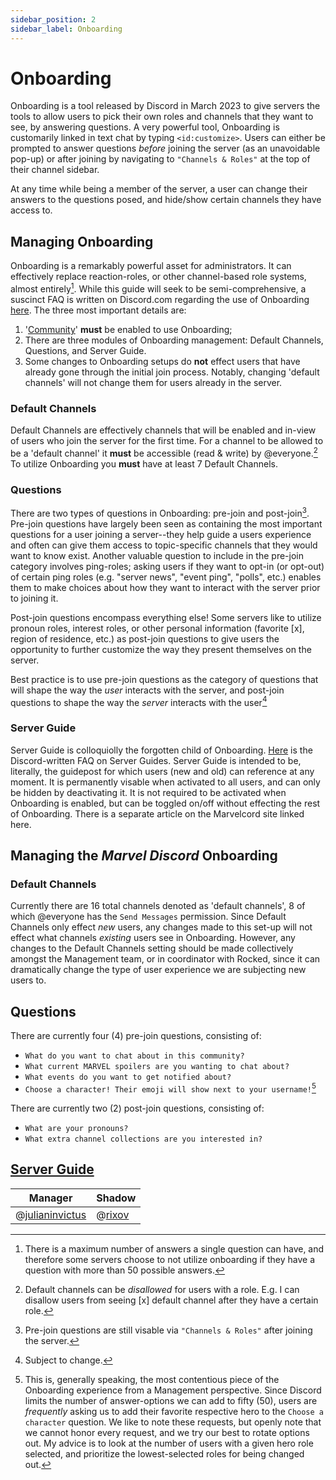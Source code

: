```yaml
---
sidebar_position: 2
sidebar_label: Onboarding
---
```


# Onboarding
Onboarding is a tool released by Discord in March 2023 to give servers the tools to allow users to pick their own roles and channels that they want to see, by answering questions. A very powerful tool, Onboarding is customarily linked in text chat by typing `<id:customize>`. Users can either be prompted to answer questions *before* joining the server (as an unavoidable pop-up) or after joining by navigating to `"Channels & Roles"` at the top of their channel sidebar. 

At any time while being a member of the server, a user can change their answers to the questions posed, and hide/show certain channels they have access to.

## Managing Onboarding
Onboarding is a remarkably powerful asset for administrators. It can effectively replace reaction-roles, or other channel-based role systems, almost entirely[^1]. While this guide will seek to be semi-comprehensive, a suscinct FAQ is written on Discord.com regarding the use of Onboarding [here](https://support.discord.com/hc/en-us/articles/11074987197975-Community-Onboarding-FAQ). 
The three most important details are:
  1) '[Community](https://support.discord.com/hc/en-us/articles/360047132851-Enabling-Your-Community-Server)' **must** be enabled to use Onboarding;
  2) There are three modules of Onboarding management: Default Channels, Questions, and Server Guide.
  3) Some changes to Onboarding setups do **not** effect users that have already gone through the initial join process. Notably, changing 'default channels' will not change them for users already in the server.

### Default Channels
Default Channels are effectively channels that will be enabled and in-view of users who join the server for the first time. For a channel to be allowed to be a 'default channel' it **must** be accessible (read & write) by @everyone.[^2] To utilize Onboarding you __must__ have at least 7 Default Channels.

### Questions
There are two types of questions in Onboarding: pre-join and post-join[^3]. Pre-join questions have largely been seen as containing the most important questions for a user joining a server--they help guide a users experience and often can give them access to topic-specific channels that they would want to know exist. Another valuable question to include in the pre-join category involves ping-roles; asking users if they want to opt-in (or opt-out) of certain ping roles (e.g. "server news", "event ping", "polls", etc.) enables them to make choices about how they want to interact with the server prior to joining it.

Post-join questions encompass everything else! Some servers like to utilize pronoun roles, interest roles, or other personal information (favorite [x], region of residence, etc.) as post-join questions to give users the opportunity to further customize the way they present themselves on the server. 

Best practice is to use pre-join questions as the category of questions that will shape the way the *user* interacts with the server, and post-join questions to shape the way the *server* interacts with the user[^4]

### Server Guide
Server Guide is colloquiolly the forgotten child of Onboarding. [Here](https://support.discord.com/hc/en-us/articles/13497665141655-Server-Guide-FAQ) is the Discord-written FAQ on Server Guides. Server Guide is intended to be, literally, the guidepost for which users (new and old) can reference at any moment. It is permanently visable when activated to all users, and can only be hidden by deactivating it. It is not required to be activated when Onboarding is enabled, but can be toggled on/off without effecting the rest of Onboarding. There is a separate article on the Marvelcord site linked here.

## Managing the *Marvel Discord* Onboarding
### Default Channels
Currently there are 16 total channels denoted as 'default channels', 8 of which @everyone has the `Send Messages` permission. Since Default Channels only effect *new* users, any changes made to this set-up will not effect what channels *existing* users see in Onboarding. However, any changes to the Default Channels setting should be made collectively amongst the Management team, or in coordinator with Rocked, since it can dramatically change the type of user experience we are subjecting new users to.

## Questions
There are currently four (4) pre-join questions, consisting of:
- `What do you want to chat about in this community?`
- `What current MARVEL spoilers are you wanting to chat about?`
- `What events do you want to get notified about?`
- `Choose a character! Their emoji will show next to your username!`[^5]

There are currently two (2) post-join questions, consisting of:
- `What are your pronouns?`
- `What extra channel collections are you interested in?`

## [Server Guide](https://docs.marvelcord.com/management/server-layout/server-guide)

[^1]: There is a maximum number of answers a single question can have, and therefore some servers choose to not utilize onboarding if they have a question with more than 50 possible answers.
[^2]: Default channels can be *disallowed* for users with a role. E.g. I can disallow users from seeing [x] default channel after they have a certain role.
[^3]: Pre-join questions are still visable via `"Channels & Roles"` after joining the server.
[^4]: Subject to change.
[^5]: This is, generally speaking, the most contentious piece of the Onboarding experience from a Management perspective. Since Discord limits the number of answer-options we can add to fifty (50), users are *frequently* asking us to add their favorite respective hero to the `Choose a character` question. We like to note these requests, but openly note that we cannot honor every request, and we try our best to rotate options out. My advice is to look at the number of users with a given hero role selected, and prioritize the lowest-selected roles for being changed out.


| Manager                               | Shadow                        |
| ------------------------------------- | ----------------------------- |
| @[julianinvictus](621018366655725570) | @[rixov](1289511684058120193) |
